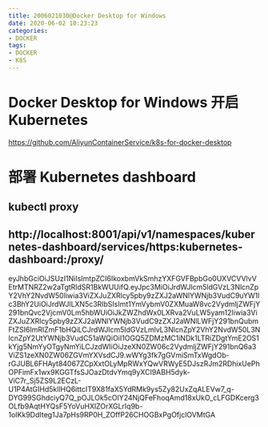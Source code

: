 ```yaml
---
title: 2006021030@Docker Desktop for Windows
date: 2020-06-02 10:23:23
categories:
- DOCKER
tags:
- DOCKER
- K8S
---
```

# Docker Desktop for Windows 开启 Kubernetes

https://github.com/AliyunContainerService/k8s-for-docker-desktop

# 部署 Kubernetes dashboard

## kubectl proxy

## http://localhost:8001/api/v1/namespaces/kubernetes-dashboard/services/https:kubernetes-dashboard:/proxy/

eyJhbGciOiJSUzI1NiIsImtpZCI6IkoxbmVkSmhzYXFGVFBpbGo0UXVCVVlvVEtrMTNRZ2w2aTgtRldSR1BkWUUifQ.eyJpc3MiOiJrdWJlcm5ldGVzL3NlcnZpY2VhY2NvdW50Iiwia3ViZXJuZXRlcy5pby9zZXJ2aWNlYWNjb3VudC9uYW1lc3BhY2UiOiJrdWJlLXN5c3RlbSIsImt1YmVybmV0ZXMuaW8vc2VydmljZWFjY291bnQvc2VjcmV0Lm5hbWUiOiJkZWZhdWx0LXRva2VuLW5yam12Iiwia3ViZXJuZXRlcy5pby9zZXJ2aWNlYWNjb3VudC9zZXJ2aWNlLWFjY291bnQubmFtZSI6ImRlZmF1bHQiLCJrdWJlcm5ldGVzLmlvL3NlcnZpY2VhY2NvdW50L3NlcnZpY2UtYWNjb3VudC51aWQiOiI1OGQ5ZDMzMC1iNDk1LTRiZDgtYmE2OS1kYjg5NmYyOTgyNmYiLCJzdWIiOiJzeXN0ZW06c2VydmljZWFjY291bnQ6a3ViZS1zeXN0ZW06ZGVmYXVsdCJ9.wWYg3fk7gGVmiSmTxWgdOb-rGJUBL6FHAyt84067ZCpXxtOLyMpRWxYQwVRWyE5DJszRJm2RDhixUePhOPFimFx1wx9KGGTfsSJOazDtdvYmq9yXCI9ABH5dyk-ViC7r_Sj5ZS9L2ECzL-U1P4AtGIHd5kllHQ6ittcIT9X81faX5YdRMk9ys5Zy82UxZqALEVw7_q-DYG99SGhdciyQ7Q_pOJLOk5cOlY24NjQFeFhoqAmd18xUkO_cLFGDKcerg3OLfb9AqtHYQsF5YoVuHXlZOrXGLrIq9b-1oIKk9DdIteg1Ja7pHs9RP0H_ZOffP26CHOGBxPgOfjclOVMtGA
